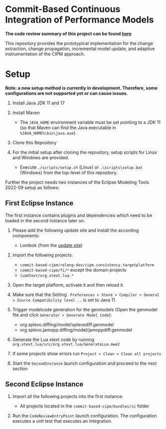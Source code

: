 # Commit-Based Continuous Integration of Performance Models

**The code review summary of this project can be found [here](./CODE_REVIEW.md)**

This repository provides the prototypical implementation for the change extraction, change propagation, incremental model update, and adaptive instrumentation of the CIPM approach.

# Setup
**Note: a new setup method is currently in development. Therefore, some configurations are not supported yet or can cause issues.**

1. Install Java JDK 11 and 17

1. Install Maven
    - The `JAVA_HOME` environment variable must be set pointing to a JDK 11 (so that Maven can find the Java executable in `%JAVA_HOME%\bin\java.exe`).

1. Clone this Repository

1. For the initial setup after cloning the repository, setup scripts for Linux and Windows are provided.
    - Execute `./scripts/setup.sh` (Linux) or `.\scripts\setup.bat` (Windows) from the top-level of this repository.

Further the project needs two instances of the Eclipse Modeling Tools 2022-09 setup as follows:

## First Eclipse Instance

The first instance contains plugins and dependencies which need to be loaded in the second instance later on.

1. Please add the following update site and install the according components:
    - Lombok (from the [update site](https://projectlombok.org/p2))

1. Import the following projects:
    - `commit-based-cipm/releng-dev/cipm.consistency.targetplatform`
    - `commit-based-cipm/fi/*` except the domain projects
    - `luaXtext/org.xtext.lua.*`

1. Open the target platform, activate it and then reload it.

1. Make sure that the Setting ` Preferences > Xtend > Compiler > General > Source Compatibility level ..`  is set to Java 11.

1. Trigger modelcode generation for the genmodels (Open the genmodel file and click `Generator > Generate Model Code`):
    - org.splevo.diffing/model/splevodiff.genmodel
    - org.splevo.jamopp.diffing/model/jamoppdiff.genmodel

1. Generate the Lua xtext code by running `org.xtext.lua/src/org.xtext.lua/GenerateLua.mwe2`

1. If some projects show errors run `Project > Clean > Clean all projects`

1. Start the `SecondInstance` launch configuration and proceed to the next section

## Second Eclipse Instance

1. Import all the following projects into the first instance:
   - All projects located in the `commit-based-cipm/bundles/si` folder

1. Run the `CodeReviewEntryPoint` launch configuration. The configuration executes a unit test that executes an integration.
